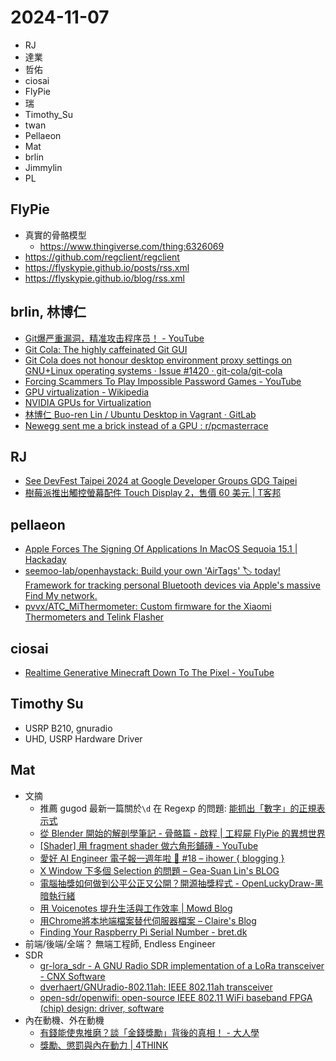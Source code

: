# 2024-11-07

- RJ
- 達業
- 哲佑
- ciosai
- FlyPie
- 瑞
- Timothy_Su
- twan
- Pellaeon
- Mat
- brlin
- Jimmylin
- PL


## FlyPie

- 真實的骨骼模型
  - https://www.thingiverse.com/thing:6326069
- https://github.com/regclient/regclient
- https://flyskypie.github.io/posts/rss.xml
- https://flyskypie.github.io/blog/rss.xml


## brlin, 林博仁

- [Git爆严重漏洞，精准攻击程序员！ - YouTube](https://www.youtube.com/watch?v=hvUrXyDWWAI)
- [Git Cola: The highly caffeinated Git GUI](https://git-cola.github.io/)
- [Git Cola does not honour desktop environment proxy settings on GNU+Linux operating systems · Issue #1420 · git-cola/git-cola](https://github.com/git-cola/git-cola/issues/1420)
- [Forcing Scammers To Play Impossible Password Games - YouTube](https://www.youtube.com/watch?v=wkLPk2tmyNI)
- [GPU virtualization - Wikipedia](https://en.m.wikipedia.org/wiki/GPU_virtualization)
- [NVIDIA GPUs for Virtualization](https://www.nvidia.com/en-us/data-center/graphics-cards-for-virtualization/)
- [林博仁 Buo-ren Lin / Ubuntu Desktop in Vagrant · GitLab](https://gitlab.com/brlin/ubuntu-desktop-vagrant)
- [Newegg sent me a brick instead of a GPU : r/pcmasterrace](https://www.reddit.com/r/pcmasterrace/comments/1gkrnqk/newegg_sent_me_a_brick_instead_of_a_gpu/)


## RJ

- [See DevFest Taipei 2024 at Google Developer Groups GDG Taipei](https://gdg.community.dev/events/details/google-gdg-taipei-presents-devfest-taipei-2024/cohost-gdg-taipei)
- [樹莓派推出觸控螢幕配件 Touch Display 2，售價 60 美元 \| T客邦](https://www.techbang.com/posts/119403-the-treeberry-pi-launches-the-touch-display-2-a-touch-control)


## pellaeon

- [Apple Forces The Signing Of Applications In MacOS Sequoia 15.1 \| Hackaday](https://hackaday.com/2024/11/01/apple-forces-the-signing-of-applications-in-macos-sequoia-15-1/)
- [seemoo-lab/openhaystack: Build your own 'AirTags' 🏷 today! Framework for tracking personal Bluetooth devices via Apple's massive Find My network.](https://github.com/seemoo-lab/openhaystack)
- [pvvx/ATC_MiThermometer: Custom firmware for the Xiaomi Thermometers and Telink Flasher](https://github.com/pvvx/ATC_MiThermometer/tree/master)


## ciosai

- [Realtime Generative Minecraft Down To The Pixel - YouTube](https://www.youtube.com/watch?v=SMoSgXPLub0)


## Timothy Su

- USRP B210, gnuradio
- UHD, USRP Hardware Driver


## Mat

- 文摘
    - 推薦 gugod 最新一篇關於`\d` 在 Regexp 的問題: [能抓出「數字」的正規表示式](https://gugod.org/2024/11/regexp-digits/)
    - [從 Blender 開始的解剖學筆記 - 骨骼篇 - 啟程 \| 工程屍 FlyPie 的異想世界](https://flyskypie.github.io/blog/2024-11-04_blender-anatomy/)
    - [[Shader] 用 fragment shader 做六角形鋪磚 - YouTube](https://www.youtube.com/watch?v=EaUq6SLxhYQ)
    - [愛好 AI Engineer 電子報一週年啦 🚀 #18 – ihower { blogging }](https://ihower.tw/blog/archives/12555)
    - [X Window 下多個 Selection 的問題 – Gea-Suan Lin's BLOG](https://blog.gslin.org/archives/2024/11/08/12060/x-window-%e4%b8%8b%e5%a4%9a%e5%80%8b-selection-%e7%9a%84%e5%95%8f%e9%a1%8c/)
    - [電腦抽獎如何做到公平公正又公開？開源抽獎程式 - OpenLuckyDraw-黑暗執行緒](https://blog.darkthread.net/blog/open-lucky-draw/)
    - [用 Voicenotes 提升生活與工作效率 \| Mowd Blog](https://blog.mowd.tw/p/6810)
    - [用Chrome將本地端檔案替代伺服器檔案 – Claire's Blog](https://claire-chang.com/2024/10/22/%e7%94%a8chrome%e5%b0%87%e6%9c%ac%e5%9c%b0%e7%ab%af%e6%aa%94%e6%a1%88%e6%9b%bf%e4%bb%a3%e4%bc%ba%e6%9c%8d%e5%99%a8%e6%aa%94%e6%a1%88/)
    - [Finding Your Raspberry Pi Serial Number - bret.dk](https://bret.dk/finding-your-raspberry-pi-serial-number/)
- 前端/後端/全端？ 無端工程師, Endless Engineer
- SDR
    - [gr-lora_sdr - A GNU Radio SDR implementation of a LoRa transceiver - CNX Software](https://www.cnx-software.com/2023/08/23/gr-lora_sdr-a-gnu-radio-sdr-implementation-of-a-lora-transceiver/)
    - [dverhaert/GNUradio-802.11ah: IEEE 802.11ah transceiver](https://github.com/dverhaert/GNUradio-802.11ah)
    - [open-sdr/openwifi: open-source IEEE 802.11 WiFi baseband FPGA (chip) design: driver, software](https://github.com/open-sdr/openwifi)
- 內在動機、外在動機
    - [有錢能使鬼推磨？談「金錢獎勵」背後的真相！ - 大人學](https://www.darencademy.com/article/view/id/13765)
    - [獎勵、懲罰與內在動力 \| 4THINK](https://4think.blog/%E7%8D%8E%E5%8B%B5%E3%80%81%E6%87%B2%E7%BD%B0%E8%88%87%E5%85%A7%E5%9C%A8%E5%8B%95%E5%8A%9B/)


